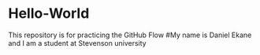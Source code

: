 # Hello-World
This repository is for practicing the GitHub Flow
#My name is Daniel Ekane and I am a student at Stevenson university

